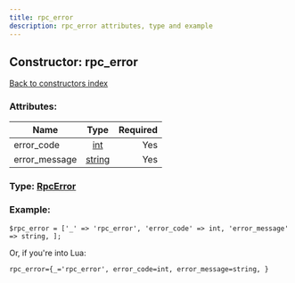 ```yaml
---
title: rpc_error
description: rpc_error attributes, type and example
---
```

## Constructor: rpc\_error  
[Back to constructors index](index.md)



### Attributes:

| Name     |    Type       | Required |
|----------|:-------------:|---------:|
|error\_code|[int](../types/int.md) | Yes|
|error\_message|[string](../types/string.md) | Yes|



### Type: [RpcError](../types/RpcError.md)


### Example:

```
$rpc_error = ['_' => 'rpc_error', 'error_code' => int, 'error_message' => string, ];
```  

Or, if you're into Lua:  


```
rpc_error={_='rpc_error', error_code=int, error_message=string, }

```


